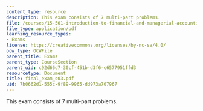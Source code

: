 ```yaml
---
content_type: resource
description: This exam consists of 7 multi-part problems.
file: /courses/15-501-introduction-to-financial-and-managerial-accounting-spring-2004/7b0662d1555c9f899965dd973a707967_final_exam_s03.pdf
file_type: application/pdf
learning_resource_types:
- Exams
license: https://creativecommons.org/licenses/by-nc-sa/4.0/
ocw_type: OCWFile
parent_title: Exams
parent_type: CourseSection
parent_uid: c92d66d7-30cf-451b-d3f6-c6577951ffd3
resourcetype: Document
title: final_exam_s03.pdf
uid: 7b0662d1-555c-9f89-9965-dd973a707967
---
```

This exam consists of 7 multi-part problems.